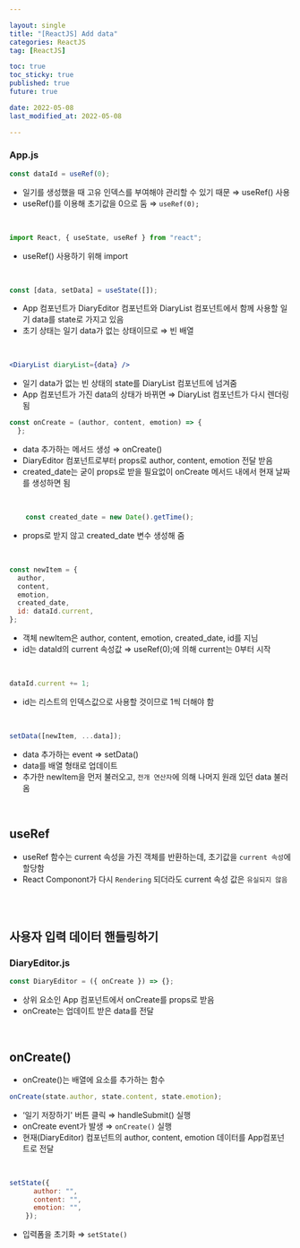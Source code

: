 ```yaml
---

layout: single
title: "[ReactJS] Add data"
categories: ReactJS
tag: [ReactJS]

toc: true
toc_sticky: true
published: true
future: true

date: 2022-05-08
last_modified_at: 2022-05-08

---
```


### App.js

```jsx
const dataId = useRef(0);
```

- 일기를 생성했을 때 고유 인덱스를 부여해야 관리할 수 있기 때문 ⇒ useRef() 사용
- useRef()를 이용해 초기값을 0으로 둠 ⇒ `useRef(0);`

<br />

```jsx
import React, { useState, useRef } from "react";
```

- useRef() 사용하기 위해 import

<br />

```jsx
const [data, setData] = useState([]);
```

- App 컴포넌트가 DiaryEditor 컴포넌트와 DiaryList 컴포넌트에서 함께 사용할 일기 data를 state로 가지고 있음
- 초기 상태는 일기 data가 없는 상태이므로 ⇒ 빈 배열

<br />

```jsx
<DiaryList diaryList={data} />
```

- 일기 data가 없는 빈 상태의 state를 DiaryList 컴포넌트에 넘겨줌
- App 컴포넌트가 가진 data의 상태가 바뀌면 ⇒ DiaryList 컴포넌트가 다시 렌더링됨

```jsx
const onCreate = (author, content, emotion) => {
  };
```

- data 추가하는 메서드 생성 ⇒ onCreate()
- DiaryEditor 컴포넌트로부터 props로 author, content, emotion 전달 받음
- created_date는 굳이 props로 받을 필요없이 onCreate 메서드 내에서 현재 날짜를 생성하면 됨

<br />

```jsx
    const created_date = new Date().getTime();
```

- props로 받지 않고 created_date 변수 생성해 줌

<br />

```jsx
const newItem = {
  author,
  content,
  emotion,
  created_date,
  id: dataId.current,
};
```

- 객체 newItem은 author, content, emotion, created_date, id를 지님
- id는 dataId의 current 속성값 ⇒ useRef(0);에 의해 current는 0부터 시작

<br />

```jsx
dataId.current += 1;
```

- id는 리스트의 인덱스값으로 사용할 것이므로 1씩 더해야 함

<br />

```jsx
setData([newItem, ...data]);
```

- data 추가하는 event ⇒ setData()
- data를 배열 형태로 업데이트
- 추가한 newItem을 먼저 불러오고, `전개 연산자`에 의해 나머지 원래 있던 data 불러옴

<br />

## useRef

- useRef 함수는 current 속성을 가진 객체를 반환하는데, 초기값을 `current 속성`에 할당함
- React Componont가 다시 `Rendering` 되더라도 current 속성 값은 `유실되지 않음`

<br />

<br />

## 사용자 입력 데이터 핸들링하기

### DiaryEditor.js

```jsx
const DiaryEditor = ({ onCreate }) => {};
```

- 상위 요소인 App 컴포넌트에서 onCreate를 props로 받음
- onCreate는 업데이트 받은 data를 전달

<br />

## onCreate()

- onCreate()는 배열에 요소를 추가하는 함수

```jsx
onCreate(state.author, state.content, state.emotion);
```

- ‘일기 저장하기' 버튼 클릭 ⇒ handleSubmit() 실행
- onCreate event가 발생 ⇒ `onCreate()` 실행
- 현재(DiaryEditor) 컴포넌트의 author, content, emotion 데이터를 App컴포넌트로 전달

<br />

```jsx
setState({
      author: "",
      content: "",
      emotion: "",
    });
```

- 입력폼을 초기화 ⇒ `setState()`

<br />
